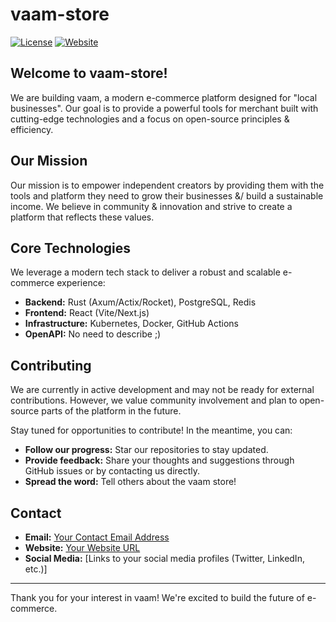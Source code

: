 # vaam-store

[![License](https://img.shields.io/badge/license-MIT-blue.svg)](LICENSE)
[![Website](https://img.shields.io/badge/Website-vaam.store-blue)](https://vaam.store) <!--  Replace with your actual website -->

## Welcome to vaam-store!

We are building vaam, a modern e-commerce platform designed for "local businesses". Our goal is to provide a powerful tools for merchant built with cutting-edge technologies and a focus on open-source principles & efficiency.

## Our Mission

Our mission is to empower independent creators by providing them with the tools and platform they need to grow their businesses &/ build a sustainable income. We believe in community & innovation and strive to create a platform that reflects these values.

## Core Technologies

We leverage a modern tech stack to deliver a robust and scalable e-commerce experience:

*   **Backend:** Rust (Axum/Actix/Rocket), PostgreSQL, Redis
*   **Frontend:** React (Vite/Next.js)
*   **Infrastructure:** Kubernetes, Docker, GitHub Actions
*   **OpenAPI:** No need to describe ;)

## Contributing

We are currently in active development and may not be ready for external contributions. However, we value community involvement and plan to open-source parts of the platform in the future.

Stay tuned for opportunities to contribute! In the meantime, you can:

*   **Follow our progress:** Star our repositories to stay updated.
*   **Provide feedback:** Share your thoughts and suggestions through GitHub issues or by contacting us directly.
*   **Spread the word:**  Tell others about the vaam store!

## Contact

*   **Email:** [Your Contact Email Address](mailto:selastlambou@gmail.com)
*   **Website:** [Your Website URL](https://vaam.store)
*   **Social Media:** [Links to your social media profiles (Twitter, LinkedIn, etc.)]

---

Thank you for your interest in vaam! We're excited to build the future of e-commerce.
